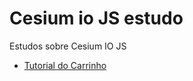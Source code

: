 # Cesium io JS estudo

Estudos sobre Cesium IO JS

- [Tutorial do Carrinho](https://www.youtube.com/watch?v=YZ_2T6dgSw4)
